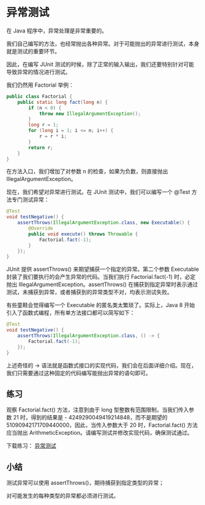 # **异常测试**


在 Java 程序中，异常处理是非常重要的。

我们自己编写的方法，也经常抛出各种异常。对于可能抛出的异常进行测试，本身就是测试的重要环节。

因此，在编写 JUnit 测试的时候，除了正常的输入输出，我们还要特别针对可能导致异常的情况进行测试。

我们仍然用 Factorial 举例：


```java
public class Factorial {
    public static long fact(long n) {
        if (n < 0) {
            throw new IllegalArgumentException();
        }
        long r = 1;
        for (long i = 1; i <= n; i++) {
            r = r * i;
        }
        return r;
    }
}
```


在方法入口，我们增加了对参数 n 的检查，如果为负数，则直接抛出 IllegalArgumentException。

现在，我们希望对异常进行测试。在 JUnit 测试中，我们可以编写一个 @Test 方法专门测试异常：


```java
@Test
void testNegative() {
    assertThrows(IllegalArgumentException.class, new Executable() {
        @Override
        public void execute() throws Throwable {
            Factorial.fact(-1);
        }
    });
}
```


JUnit 提供 assertThrows() 来期望捕获一个指定的异常。第二个参数 Executable 封装了我们要执行的会产生异常的代码。当我们执行 Factorial.fact(-1) 时，必定抛出 IllegalArgumentException。assertThrows() 在捕获到指定异常时表示通过测试，未捕获到异常，或者捕获到的异常类型不对，均表示测试失败。

有些童鞋会觉得编写一个 Executable 的匿名类太繁琐了。实际上，Java 8 开始引入了函数式编程，所有单方法接口都可以简写如下：


```java
@Test
void testNegative() {
    assertThrows(IllegalArgumentException.class, () -> {
        Factorial.fact(-1);
    });
}
```


上述奇怪的 -> 语法就是函数式接口的实现代码，我们会在后面详细介绍。现在，我们只需要通过这种固定的代码编写能抛出异常的语句即可。



## 练习

观察 Factorial.fact() 方法，注意到由于 long 型整数有范围限制，当我们传入参数 21 时，得到的结果是 - 4249290049419214848，而不是期望的 51090942171709440000，因此，当传入参数大于 20 时，Factorial.fact() 方法应当抛出 ArithmeticException。请编写测试并修改实现代码，确保测试通过。

下载练习： [异常测试](https://gitee.com/liaoxuefeng/learn-java/blob/master/practices/Java教程/100.单元测试.1255945269146912/30.异常测试.1304064312737826/junit-exception.zip?utm_source=blog_lxf)



## 小结

测试异常可以使用 assertThrows()，期待捕获到指定类型的异常；

对可能发生的每种类型的异常都必须进行测试。



